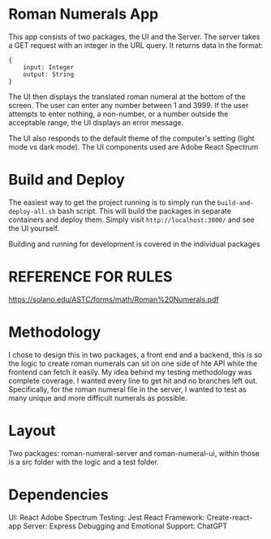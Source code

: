 # Roman Numerals App

This app consists of two packages, the UI and the Server. The server takes a GET request with an integer in the URL query. It returns data in the format:

```
{
    input: Integer
    output: String
}
```
The UI then displays the translated roman numeral at the bottom of the screen. The user can enter any number between 1 and 3999. If the user attempts to enter nothing, a non-number, or a number outside the acceptable range, the UI displays an error message.

The UI also responds to the default theme of the computer's setting (light mode vs dark mode). The UI components used are Adobe React Spectrum

# Build and Deploy
The easiest way to get the project running is to simply run the `build-and-deploy-all.sh` bash script. This will build the packages in separate containers and deploy them. Simply visit `http://localhost:3000/` and see the UI yourself.

Building and running for development is covered in the individual packages

# REFERENCE FOR RULES
https://solano.edu/ASTC/forms/math/Roman%20Numerals.pdf

# Methodology
I chose to design this in two packages, a front end and a backend, this is so the logic to create roman numerals can sit on one side of hte API while the frontend can fetch it easily. My idea behind my testing methodology was complete coverage. I wanted every line to get hit and no branches left out. Specifically, for the roman numeral file in the server, I wanted to test as many unique and more difficult numerals as possible.

# Layout
Two packages: roman-numeral-server and roman-numeral-ui, within those is a src folder with the logic and a test folder.

# Dependencies
UI: React Adobe Spectrum
Testing: Jest
React Framework: Create-react-app
Server: Express
Debugging and Emotional Support: ChatGPT
